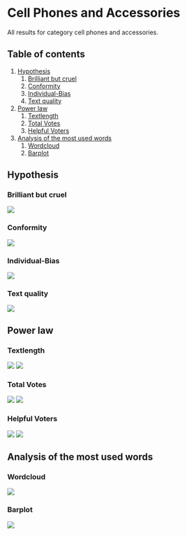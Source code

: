 # Cell Phones and Accessories
All results for category cell phones and accessories.

##  Table of contents

1. [Hypothesis](#hypothesis)
    1. [Brilliant but cruel](#brilliant-but-cruel)
    2. [Conformity](#conformity)
    3. [Individual-Bias](#individual-bias)
    4. [Text quality](#text-quality)
2. [Power law](#power-law)
    1. [Textlength](#textlength)
    2. [Total Votes](#total-votes)
    3. [Helpful Voters](#helpful-voters)
3. [Analysis of the most used words](#analysis-of-the-most-used-words)
    1. [Wordcloud](#wordcloud)    
    2. [Barplot](#barplot)

## Hypothesis

### Brilliant but cruel
![](brilliantButCruelCellphones.gif)

### Conformity
![](./conformityCellphones.gif)

### Individual-Bias
![](individualBiasCellphones.gif)

### Text quality

![](./scatterPlotwordcountCellphones.gif)

## Power law

### Textlength
![](./c_compareWordcountToOccurence_CellphonesandAccessories.gif)
![](./c_powerlawWordcount_CellphonesandAccessories.gif)

### Total Votes
![](./b_compareVotersToOccurence_CellphonesandAccessories.gif)
![](./b_powerlawVoters_CellphonesandAccessoires.gif)

### Helpful Voters
![](./a_comparehelpfulVotersToOccurence_CellphonesandAccessories.gif)
![](./a_powerlawHelpfulVoters_CellphonesandAccessoires.gif)

## Analysis of the most used words

### Wordcloud
![](./)

### Barplot
![](./)


